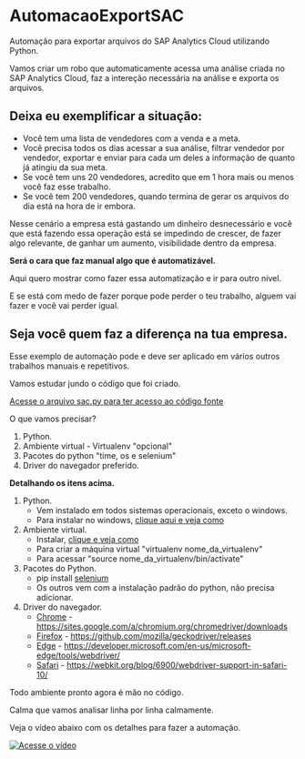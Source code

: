 # AutomacaoExportSAC

Automação para exportar arquivos do SAP Analytics Cloud utilizando Python.

Vamos criar um robo que automaticamente acessa uma análise criada no SAP Analytics Cloud, faz a intereção necessária na análise e exporta os arquivos.

## Deixa eu exemplificar a situação:
- Você tem uma lista de vendedores com a venda e a meta.
- Você precisa todos os dias acessar a sua análise, filtrar vendedor por vendedor, exportar e enviar para cada um deles a informação de quanto já atingiu da sua meta.
- Se você tem uns 20 vendedores, acredito que em 1 hora mais ou menos você faz esse trabalho.
- Se você tem 200 vendedores, quando termina de gerar os arquivos do dia está na hora de ir embora.

Nesse cenário a empresa está gastando um dinheiro desnecessário e você que está fazendo essa operação está se impedindo de crescer, de fazer algo relevante, de ganhar um aumento, visibilidade dentro da empresa.

**Será o cara que faz manual algo que é automatizável.**

Aqui quero mostrar como fazer essa automatização e ir para outro nível.

E se está com medo de fazer porque pode perder o teu trabalho, alguem vai fazer e você vai perder igual.

## Seja você quem faz a diferença na tua empresa.

Esse exemplo de automação pode e deve ser aplicado em vários outros trabalhos manuais e repetitivos.

Vamos estudar jundo o código que foi criado.

[Acesse o arquivo sac.py para ter acesso ao código fonte](sac.py)

O que vamos precisar?

1. Python.
2. Ambiente virtual - Virtualenv "opcional" 
3. Pacotes do python "time, os e selenium"
4. Driver do navegador preferido.

**Detalhando os itens acima.**

1. Python.
    - Vem instalado em todos sistemas operacionais, exceto o windows.
    - Para instalar no windows, [clique aqui e veja como](https://python.org.br/instalacao-windows/)
2. Ambiente virtual.
    - Instalar, [clique e veja como](https://virtualenv.pypa.io/en/latest/installation.html#via-pip)
    - Para criar a máquina virtual "virtualenv nome_da_virtualenv"
    - Para acessar "source nome_da_virtualenv/bin/activate"
3. Pacotes do Python.
    - pip install [selenium](https://www.selenium.dev/documentation/en/)
    - Os outros vem com a instalação padrão do python, não precisa adicionar.
4. Driver do navegador.
    - [Chrome](https://sites.google.com/a/chromium.org/chromedriver/downloads) - https://sites.google.com/a/chromium.org/chromedriver/downloads
    - [Firefox](https://github.com/mozilla/geckodriver/releases) - https://github.com/mozilla/geckodriver/releases
    - [Edge](https://developer.microsoft.com/en-us/microsoft-edge/tools/webdriver/) - https://developer.microsoft.com/en-us/microsoft-edge/tools/webdriver/
    - [Safari](https://webkit.org/blog/6900/webdriver-support-in-safari-10/) - https://webkit.org/blog/6900/webdriver-support-in-safari-10/

Todo ambiente pronto agora é mão no código.

Calma que vamos analisar linha por linha calmamente.

Veja o vídeo abaixo com os detalhes para fazer a automação.

[![Acesse o vídeo](https://i9.ytimg.com/vi/NTTcGfEN6As/mqdefault.jpg?time=1588969817719&sqp=CMiC1_UF&rs=AOn4CLDoXIfLRteHi7RRtmw4_Q3Z41uZ8Q)](https://youtu.be/NTTcGfEN6As)

